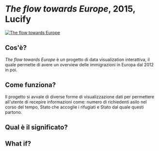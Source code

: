 # *The flow towards Europe*, 2015, Lucify

[![The flow towards Europe](https://www.healthonthemove.net/wp-content/uploads/2019/04/the-flow-towards-europe.jpg "Shiprock, New Mexico by Beau Rogers")](https://www.lucify.com/the-flow-towards-europe/)

## Cos'è?
*The flow towards Europe* è un progetto di data visualization interattiva, il quale permette di avere un overview delle immigrazioni in Europa dal 2012 in poi.

## Come funziona?
Il progetto si avvale di diverse forme di visualizzazione dati per permettere all'utente di recepire informazioni come: numero di richiedenti asilo nel corso del tempo, Stato che accoglie i rifugiati e Stato dal quale questi partono.

## Qual è il significato?

## What if?
